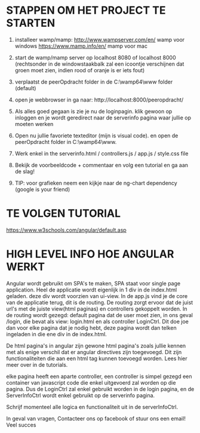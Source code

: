 # STAPPEN OM HET PROJECT TE STARTEN

1. installeer wamp/mamp: 
http://www.wampserver.com/en/ wamp voor windows
https://www.mamp.info/en/ mamp voor mac

2. start de wamp/mamp server op localhost 8080 of localhost 8000 (rechtsonder in de windowstaakbalk zal een icoontje verschijnen dat groen moet zien, indien rood of oranje is er iets fout)

3. verplaatst de peerOpdracht folder in de C:\wamp64\www folder (default)

4. open je webbrowser in ga naar: http://localhost:8000/peeropdracht/

5. Als alles goed gegaan is zie je nu de loginpagin. klik gewoon op inloggen en je wordt geredirect naar de serverinfo pagina waar jullie op moeten werken

6. Open nu jullie favoriete texteditor (mijn is visual code). en open de peerOpdracht folder in C:\wamp64\www. 

7. Werk enkel in the serverinfo.html / controllers.js / app.js / style.css file

8. Bekijk de voorbeeldcode + commentaar en volg een tutorial en ga aan de slag!

8. TIP: voor grafieken neem een kijkje naar de ng-chart dependency (google is your friend)


# TE VOLGEN TUTORIAL

https://www.w3schools.com/angular/default.asp

# HIGH LEVEL INFO HOE ANGULAR WERKT

Angular wordt gebruikt om SPA's te maken, SPA staat voor single page application.
Heel de applicatie wordt eigenlijk in 1 div in de index.html geladen. deze div wordt voorzien van ui-view.
In de app.js vind je de core van de applicatie terug, dit is de routing. De routing zorgt ervoor dat de juist url's met de juiste view(html paginas) en controllers gekoppelt worden.
In de routing wordt gezegd: default pagina dat de user moet zien, in ons geval /login, die bevat als view: login.html en als controller LoginCtrl. 
Dit doe joe dan voor elke pagina dat je nodig hebt, deze pagina wordt dan telken ingeladen in die ene div in de index.html.

De html pagina's in angular zijn gewone html pagina's zoals jullie kennen met als enige verschil dat er angular directives zijn toegevoegd. 
Dit zijn functionaliteiten die aan een html tag kunnen toevoegd worden. Lees hier meer over in de tutorials.

elke pagina heeft een aparte controller, een controller is simpel gezegd een container van javascript code die enkel uitgevoerd zal worden op die pagina.
Dus de LoginCtrl zal enkel gebruikt worden in de login pagina, en de ServerInfoCtrl wordt enkel gebruikt op de serverinfo pagina. 

Schrijf momenteel alle logica en functionaliteit uit in de serverInfoCtrl.


In geval van vragen, Contacteer ons op facebook of stuur ons een email!
Veel succes


